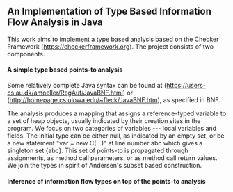 ## An Implementation of Type Based Information Flow Analysis in Java

This work aims to implement a type based analysis based on the Checker Framework (https://checkerframework.org). The project consists of two components.

#### A simple type based points-to analysis

Some relatively complete Java syntax can be found at (https://users-cs.au.dk/amoeller/RegAut/JavaBNF.html) or (http://homepage.cs.uiowa.edu/~fleck/JavaBNF.htm), as specified in BNF.

The analysis produces a mapping that assigns a reference-typed variable to a set of heap objects, usually indicated by their creation sites in the program. We focus on two categories of variables --- local variables and fields. The initial type can be either null, as indicated by an empty set, or be a new statement "var = new C(...)" at line number abc which gives a singleton set {abc}. This set of points-to is propagated through assignments, as method call parameters, or as method call return values. We join the types in spirit of Andersen's subset based construction.

#### Inference of information flow types on top of the points-to analysis

